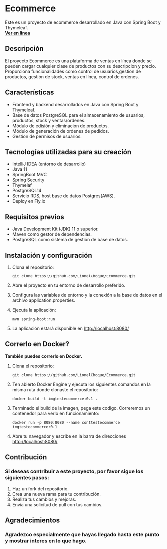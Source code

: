# Ecommerce

Este es un proyecto de ecommerce desarrollado en Java con Spring Boot y Thymeleaf.  
**[Ver en linea](https://spring-ecommerce.fly.dev/)**

## Descripción

El proyecto Ecommerce es una plataforma de ventas en línea donde se pueden cargar cualquier clase de productos con su descripcion y precio. Proporciona funcionalidades como control de usuarios,gestion de productos, gestión de stock, ventas en línea, control de ordenes.

## Características

- Frontend y backend desarrollados en Java con Spring Boot y Thymeleaf.
- Base de datos PostgreSQL para el almacenamiento de usuarios, productos, stock y ventas/ordenes.
- Módulo de edisión y eliminacion de productos.
- Módulo de generación de ordenes de pedidos.
- Gestíon de permisos de usuarios.

## Tecnologías utilizadas para su creación

- IntelliJ IDEA (entorno de desarrollo)
- Java 11
- SpringBoot MVC
- Spring Security
- Thymelaf
- PostgreSQL14
- Servicio RDS, host base de datos Postgres(AWS).
- Deploy en Fly.io

## Requisitos previos

- Java Development Kit (JDK) 11 o superior.
- Maven como gestor de dependencias.
- PostgreSQL como sistema de gestión de base de datos.

## Instalación y configuración

1. Clona el repositorio:

   ```shell
   git clone https://github.com/LionelChoque/Ecommerce.git

2. Abre el proyecto en tu entorno de desarrollo preferido.

3. Configura las variables de entorno y la conexión a la base de datos en el archivo application.properties.

4. Ejecuta la aplicación:
   ```shell
   mvn spring-boot:run

5. La aplicación estará disponible en  [http://localhost:8080/](http://localhost:8080/)

## Correrlo en Docker?

**También puedes correrlo en Docker.**

1. Clona el repositorio:

   ```shell
   git clone https://github.com/LionelChoque/Ecommerce.git

2. Ten abierto Docker Engine y ejecuta los siguientes comandos en la misma ruta donde clonaste el repositorio:
   ```shell
   docker build -t imgtestecommerce:0.1 .

3. Terminado el build de la imagen, pega este codigo. Correremos un contenedor para verlo en funcionamiento:
   ```shell
   docker run -p 8080:8080 --name conttestecommerce imgtestecommerce:0.1

4. Abre tu navegador y escribe en la barra de direcciones [http://localhost:8080/](http://localhost:8080/)

## Contribución
### Si deseas contribuir a este proyecto, por favor sigue los siguientes pasos:

1. Haz un fork del repositorio.
2. Crea una nueva rama para tu contribución.
3. Realiza tus cambios y mejoras.
4. Envía una solicitud de pull con tus cambios.
  
    
## Agradecimientos
  
### Agradezco especialmente que hayas llegado hasta este punto y mostrar interes en lo que hago.
